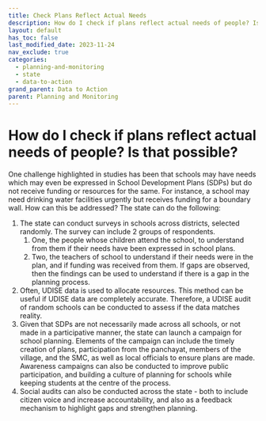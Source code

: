 ```yaml
---
title: Check Plans Reflect Actual Needs
description: How do I check if plans reflect actual needs of people? Is that possible?
layout: default
has_toc: false
last_modified_date: 2023-11-24
nav_exclude: true
categories:
  - planning-and-monitoring
  - state
  - data-to-action
grand_parent: Data to Action
parent: Planning and Monitoring
---
```

# How do I check if plans reflect actual needs of people? Is that possible?

One challenge highlighted in studies has been that schools may have needs which may even be expressed in School Development Plans (SDPs) but do not receive funding or resources for the same. For instance, a school may need drinking water facilities urgently but receives funding for a boundary wall. How can this be addressed? 
The state can do the following: 

1. The state can conduct surveys in schools across districts, selected randomly. The survey can include 2 groups of respondents. 
    1. One, the people whose children attend the school, to understand from them if their needs have been expressed in school plans. 
    2. Two, the teachers of school to understand if their needs were in the plan, and if funding was received from them. If gaps are observed, then the findings can be used to understand if there is a gap in the planning process. 
2. Often, UDISE data is used to allocate resources. This method can be useful if UDISE data are completely accurate. Therefore, a UDISE audit of random schools can be conducted to assess if the data matches reality. 
3. Given that SDPs are not necessarily made across all schools, or not made in a participative manner, the state can launch a campaign for school planning. Elements of the campaign can include the timely creation of plans, participation from the panchayat, members of the village, and the SMC, as well as local officials to ensure plans are made. Awareness campaigns can also be conducted to improve public participation, and building a culture of planning for schools while keeping students at the centre of the process.
4. Social audits can also be conducted across the state - both to include citizen voice and increase accountability, and also as a feedback mechanism to highlight gaps and strengthen planning.